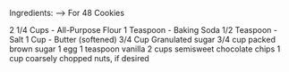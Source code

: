 Ingredients:  -->  For 48 Cookies 

2 1/4 Cups - All-Purpose Flour
1 Teaspoon - Baking Soda
1/2 Teaspoon - Salt
1 Cup - Butter (softened)
3/4 Cup Granulated sugar
3/4
cup packed brown sugar
1
egg
1
teaspoon vanilla
2
cups semisweet chocolate chips
1
cup coarsely chopped nuts, if desired

